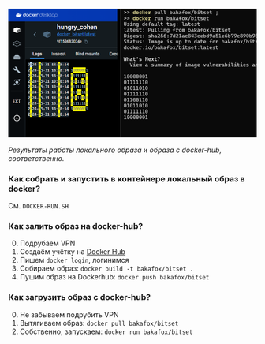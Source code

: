 ![Слева — локально запущенный образ; Справа — образ с docker-hub.](README-IMG.png)

*Результаты работы локального образа и образа с docker-hub, соответственно.*

### Как собрать и запустить в контейнере локальный образ в docker?

См. `DOCKER-RUN.SH`

### Как залить образ на docker-hub?

0. Подрубаем VPN
1. Создаём учётку на [Docker Hub](https://hub.docker.com)
2. Пишем `docker login`, логинимся
3. Собираем образ: `docker build -t bakafox/bitset .`
4. Пушим образ на Dockerhub: `docker push bakafox/bitset`

### Как загрузить образ с docker-hub?

0. Не забываем подрубить VPN
1. Вытягиваем образ: `docker pull bakafox/bitset`
2. Собственно, запускаем: `docker run bakafox/bitset`
